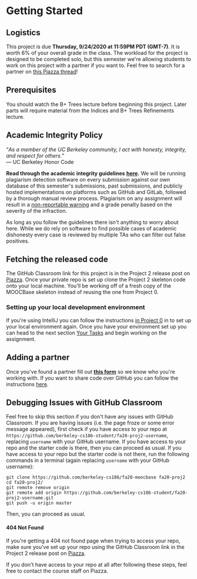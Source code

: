 # Getting Started

## Logistics

This project is due **Thursday, 9/24/2020 at 11:59PM PDT \(GMT-7\)**. It is worth 6% of your overall grade in the class. The workload for the project is designed to be completed solo, but this semester we're allowing students to work on this project with a partner if you want to. Feel free to search for a partner on [this Piazza thread](https://piazza.com/class/kducz9b1i3h78i?cid=5)!

## Prerequisites

You should watch the B+ Trees lecture before beginning this project. Later parts will require material from the Indices and B+ Trees Refinements lecture.

## Academic Integrity Policy

“_As a member of the UC Berkeley community, I act with honesty, integrity, and respect for others._”  
— UC Berkeley Honor Code

**Read through the academic integrity guidelines** [**here**](https://piazza.com/class/kducz9b1i3h78i?cid=42)**.** We will be running plagiarism detection software on every submission against our own database of this semester's submissions, past submissions, and publicly hosted implementations on platforms such as GitHub and GitLab, followed by a thorough manual review process. Plagiarism on any assignment will result in a [non-reportable warning](https://sa.berkeley.edu/student-code-of-conduct-section6) and a grade penalty based on the severity of the infraction.

As long as you follow the guidelines there isn't anything to worry about here. While we do rely on software to find possible cases of academic dishonesty every case is reviewed by multiple TAs who can filter out false positives.

## Fetching the released code

The GitHub Classroom link for this project is in the Project 2 release post on [Piazza](https://piazza.com/class/kducz9b1i3h78i). Once your private repo is set up clone the Project 2 skeleton code onto your local machine. You'll be working off of a fresh copy of the MOOCBase skeleton instead of reusing the one from Project 0.

### Setting up your local development environment

If you're using IntelliJ you can follow the instructions [in Project 0](../proj0/getting-started.md#setting-up-your-local-development-environment) in to set up your local environment again. Once you have your environment set up you can head to the next section [Your Tasks](your-tasks.md) and begin working on the assignment.

## Adding a partner

Once you've found a partner fill out [**this form**](https://forms.gle/REQPugJuLDEK8hfr7) so we know who you're working with. If you want to share code over GitHub you can follow the instructions [here](../../common/adding-a-partner-on-github.md).

## Debugging Issues with GitHub Classroom

Feel free to skip this section if you don't have any issues with GitHub Classroom. If you are having issues \(i.e. the page froze or some error message appeared\), first check if you have access to your repo at `https://github.com/berkeley-cs186-student/fa20-proj2-username`, replacing `username` with your GitHub username. If you have access to your repo and the starter code is there, then you can proceed as usual. If you have access to your repo but the starter code is not there, run the following commands in a terminal \(again replacing `username` with your GitHub username\):

```text
git clone https://github.com/berkeley-cs186/fa20-moocbase fa20-proj2
cd fa20-proj2/
git remote remove origin
git remote add origin https://github.com/berkeley-cs186-student/fa20-proj2-username.git
git push -u origin master
```

Then, you can proceed as usual.

#### 404 Not Found

If you're getting a 404 not found page when trying to access your repo, make sure you've set up your repo using the GitHub Classroom link in the Project 2 release post on [Piazza](https://piazza.com/class/kducz9b1i3h78i).

If you don't have access to your repo at all after following these steps, feel free to contact the course staff on Piazza.

